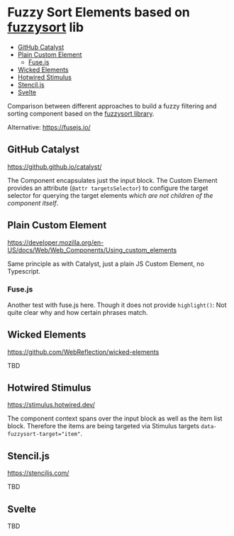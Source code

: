 # Fuzzy Sort Elements based on [fuzzysort](https://github.com/farzher/fuzzysort) lib

<!-- TOC -->
- [GitHub Catalyst](#github-catalyst)
- [Plain Custom Element](#plain-custom-element)
    - [Fuse.js](#fusejs)
- [Wicked Elements](#wicked-elements)
- [Hotwired Stimulus](#hotwired-stimulus)
- [Stencil.js](#stenciljs)
- [Svelte](#svelte)
<!-- /TOC -->

Comparison between different approaches to build a fuzzy filtering and sorting component based on the [fuzzysort library](https://github.com/farzher/fuzzysort).

Alternative: https://fusejs.io/

## GitHub Catalyst

https://github.github.io/catalyst/

The Component encapsulates just the input block. The Custom Element provides an attribute (`@attr targetsSelector`) to configure the target selector for querying the target elements *which are not children of the component itself*.

## Plain Custom Element

https://developer.mozilla.org/en-US/docs/Web/Web_Components/Using_custom_elements

Same principle as with Catalyst, just a plain JS Custom Element, no Typescript.

### Fuse.js

Another test with fuse.js here. Though it does not provide `highlight()`: Not quite clear why and how certain phrases match.

## Wicked Elements

https://github.com/WebReflection/wicked-elements

TBD

## Hotwired Stimulus

https://stimulus.hotwired.dev/

The component context spans over the input block as well as the item list block. Therefore the items are being targeted via Stimulus targets `data-fuzzysort-target="item"`.

## Stencil.js

https://stenciljs.com/

TBD

## Svelte

TBD
